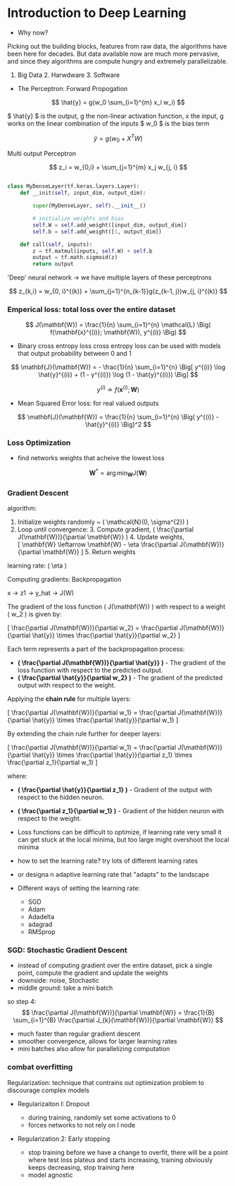 # Introduction to Deep Learning

- Why now?

Picking out the building blocks, features from raw data, the algorithms have been here for decades.
But data available now are much more pervasive, and since they algorithms are compute hungry and extremely parallelizable.

1. Big Data 2. Harwdware 3. Software

- The Perceptron: Forward Propogation


$$
\hat{y} = g(w_0 \sum_{i=1}^{m} x_i w_i)
$$

$ \hat{y} $ is the output, g the non-linear activation function, x the input, g works on the linear combination of the inputs
$ w_0 $ is the bias term

$$
\hat{y} = g(w_0 + X^T W)
$$

Multi output Perceptron

$$
z_i = w_{0,i} + \sum_{j=1}^{m} x_j w_{j, i}
$$

```Python

class MyDenseLayer(tf.keras.layers.Layer):
    def __init(self, input_dim, output_dim):

        super(MyDenseLayer, self).__init__()

        # initialize weights and bias
        self.W = self.add_weight([input_dim, output_dim])
        self.b = self.add_weight([1, output_dim])

    def call(self, inputs):
        z = tf.matmul(inputs, self.W) + self.b
        output = tf.math.sigmoid(z)
        return output
```

'Deep' neural network -> we have multiple layers of these perceptrons

$$
z_{k,i} = w_{0, i}^{(k)} + \sum_{j=1}^{n_{k-1}}g(z_{k-1, j})w_{j, i}^{(k)}
$$

### Emperical loss: total loss over the entire dataset


$$
J(\mathbf{W}) = \frac{1}{n} \sum_{i=1}^{n} \mathcal{L} \Big( f(\mathbf{x}^{(i)}; \mathbf{W}), y^{(i)} \Big)
$$

- Binary cross entropy loss
cross entropy loss can be used with models that output probability between 0 and 1

$$
\mathbf{J}(\mathbf{W}) = - \frac{1}{n} \sum_{i=1}^{n} \Big[ y^{(i)} \log \hat{y}^{(i)} + (1 - y^{(i)}) \log (1 - \hat{y}^{(i)}) \Big]
$$

$$
y^{(i)} \doteq f(\mathbf{x}^{(i)}; \mathbf{W})
$$

- Mean Squared Error loss: for real valued outputs

$$
\mathbf{J}(\mathbf{W}) = \frac{1}{n} \sum_{i=1}^{n} \Big( y^{(i)} - \hat{y}^{(i)} \Big)^2
$$

### Loss Optimization

- find networks weights that acheive the lowest loss

$$
\mathbf{W}^* = \arg \min_{\mathbf{W}} J(\mathbf{W})
$$

### Gradient Descent

algorithm:

1. Initialize weights randomly ~ \( \mathcal{N}(0, \sigma^{2}) \)
2. Loop until convergence:
   3. Compute gradient, \( \frac{\partial J(\mathbf{W})}{\partial \mathbf{W}} \)
   4. Update weights,  
      \[
      \mathbf{W} \leftarrow \mathbf{W} - \eta \frac{\partial J(\mathbf{W})}{\partial \mathbf{W}}
      \]
   5. Return weights

learning rate: \( \eta \)

Computing gradients: Backpropagation

x -> z1 -> y_hat -> J(W)

The gradient of the loss function \( J(\mathbf{W}) \) with respect to a weight \( w_2 \) is given by:

\[
\frac{\partial J(\mathbf{W})}{\partial w_2} = \frac{\partial J(\mathbf{W})}{\partial \hat{y}} \times \frac{\partial \hat{y}}{\partial w_2}
\]

Each term represents a part of the backpropagation process:

- **\( \frac{\partial J(\mathbf{W})}{\partial \hat{y}} \)**  - The gradient of the loss function with respect to the predicted output.
- **\( \frac{\partial \hat{y}}{\partial w_2} \)** - The gradient of the predicted output with respect to the weight.

Applying the **chain rule** for multiple layers:

\[
\frac{\partial J(\mathbf{W})}{\partial w_1} = \frac{\partial J(\mathbf{W})}{\partial \hat{y}} \times \frac{\partial \hat{y}}{\partial w_1}
\]

By extending the chain rule further for deeper layers:

\[
\frac{\partial J(\mathbf{W})}{\partial w_1} = \frac{\partial J(\mathbf{W})}{\partial \hat{y}} \times \frac{\partial \hat{y}}{\partial z_1} \times \frac{\partial z_1}{\partial w_1}
\]

where:
- **\( \frac{\partial \hat{y}}{\partial z_1} \)**  - Gradient of the output with respect to the hidden neuron.
- **\( \frac{\partial z_1}{\partial w_1} \)**  - Gradient of the hidden neuron with respect to the weight.

- Loss functions can be difficult to optimize, if learning rate very small it can get stuck at the local minima, but too large might overshoot the local minima

- how to set the learning rate? try lots of different learning rates
- or designa n adaptive learning rate that "adapts" to the landscape

- Different ways of setting the learning rate:
    - SGD
    - Adam
    - Adadelta
    - adagrad
    - RMSprop

### **SGD**: Stochastic Gradient Descent

- instead of computing gradient over the entire dataset, pick a single point, compute the gradient and update the weights
- downside: noise, Stochastic
- middle ground: take a mini batch

so step 4:
$$
\frac{\partial J(\mathbf{W})}{\partial \mathbf{W}} = \frac{1}{B} \sum_{i=1}^{B} \frac{\partial J_{k}(\mathbf{W})}{\partial \mathbf{W}}
$$
- much faster than regular gradient descent
- smoother convergence, allows for larger learning rates
- mini batches also allow for parallelizing computation


### combat overfitting

Regularization: technique that contrains out optimization problem to discourage complex models


- Regularizaiton I: Dropout

    - during training, randomly set some activations to 0
    - forces networks to not rely on I node

- Regularization 2: Early stopping

    - stop training before we have a change to overfit, there will be a point where test loss plateus and starts increasing, training obviously keeps decreasing, stop training here
    - model agnostic